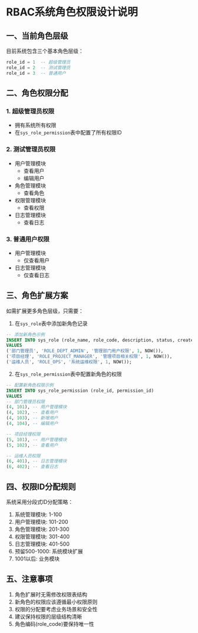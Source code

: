 # RBAC系统角色权限设计说明

## 一、当前角色层级

目前系统包含三个基本角色层级：

```sql
role_id = 1  -- 超级管理员
role_id = 2  -- 测试管理员 
role_id = 3  -- 普通用户
```

## 二、角色权限分配

### 1. 超级管理员权限
- 拥有系统所有权限
- 在`sys_role_permission`表中配置了所有权限ID

### 2. 测试管理员权限
- 用户管理模块
  - 查看用户
  - 编辑用户
- 角色管理模块
  - 查看角色
- 权限管理模块
  - 查看权限
- 日志管理模块
  - 查看日志

### 3. 普通用户权限
- 用户管理模块
  - 仅查看用户
- 日志管理模块
  - 仅查看日志

## 三、角色扩展方案

如需扩展更多角色层级，只需要：

1. 在`sys_role`表中添加新角色记录
```sql
-- 添加新角色示例
INSERT INTO sys_role (role_name, role_code, description, status, create_time)
VALUES 
('部门管理员', 'ROLE_DEPT_ADMIN', '管理部门用户权限', 1, NOW()),
('项目经理', 'ROLE_PROJECT_MANAGER', '管理项目相关权限', 1, NOW()),
('运维人员', 'ROLE_OPS', '系统运维权限', 1, NOW());
```

2. 在`sys_role_permission`表中配置新角色的权限
```sql
-- 配置新角色权限示例
INSERT INTO sys_role_permission (role_id, permission_id)
VALUES 
-- 部门管理员权限
(4, 101), -- 用户管理模块
(4, 102), -- 查看用户
(4, 103), -- 新增用户
(4, 104), -- 编辑用户

-- 项目经理权限
(5, 101), -- 用户管理模块
(5, 102), -- 查看用户

-- 运维人员权限
(6, 401), -- 日志管理模块
(6, 402); -- 查看日志
```

## 四、权限ID分配规则

系统采用分段式ID分配策略：

1. 系统管理模块: 1-100
2. 用户管理模块: 101-200
3. 角色管理模块: 201-300
4. 权限管理模块: 301-400
5. 日志管理模块: 401-500
6. 预留500-1000: 系统模块扩展
7. 1001以后: 业务模块

## 五、注意事项

1. 角色扩展时无需修改权限表结构
2. 新角色的权限应该遵循最小权限原则
3. 权限的分配要考虑业务场景和安全性
4. 建议保持权限的层级结构清晰
5. 角色编码(role_code)要保持唯一性